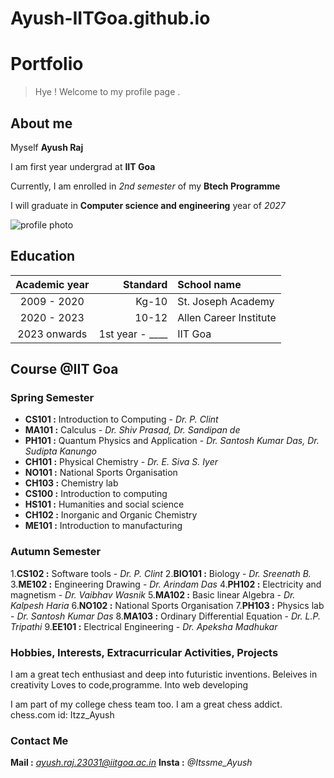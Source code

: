 # Ayush-IITGoa.github.io
# Portfolio
>Hye ! Welcome to my profile page .

## About me

Myself **Ayush Raj**

I am first year undergrad at **IIT Goa**

Currently, I am enrolled in *2nd semester* of my **Btech Programme** 

I will graduate in **Computer science and engineering** year of *2027*

![profile photo](https://t3.ftcdn.net/jpg/06/81/04/96/240_F_681049694_t0hZQpUCCcE7Bob3R3cDYjthZ2B3PYi9.jpg)

## Education
| Academic year | Standard | School name
|:--------:| -------------:|:--
| 2009 - 2020 | Kg-10 | St. Joseph Academy
| 2020 - 2023 | 10-12 | Allen Career Institute
| 2023 onwards |1st year - ____ |IIT Goa

## Course @IIT Goa
### Spring Semester
- **CS101  :**   Introduction to Computing - *Dr. P. Clint*
- **MA101  :** Calculus - *Dr. Shiv Prasad, Dr. Sandipan de*
- **PH101 :** Quantum Physics and Application - *Dr. Santosh  Kumar Das, Dr. Sudipta Kanungo*
- **CH101 :** Physical Chemistry - *Dr. E. Siva S. Iyer*
- **NO101 :** National Sports Organisation 
- **CH103 :** Chemistry lab
- **CS100 :** Introduction to computing
- **HS101 :** Humanities and social science
- **CH102 :** Inorganic and Organic Chemistry
- **ME101 :** Introduction to manufacturing 

### Autumn Semester
1.**CS102 :** Software tools - *Dr. P. Clint*
2.**BIO101 :** Biology - *Dr. Sreenath B.*
3.**ME102 :** Engineering Drawing - *Dr. Arindam Das*
4.**PH102 :** Electricity and magnetism - *Dr. Vaibhav Wasnik*
5.**MA102 :** Basic linear Algebra - *Dr. Kalpesh Haria*
6.**NO102 :** National Sports Organisation 
7.**PH103 :** Physics lab - *Dr. Santosh Kumar Das*
8.**MA103 :** Ordinary Differential Equation - *Dr. L.P. Tripathi*
9.**EE101 :** Electrical Engineering - *Dr. Apeksha Madhukar*

### Hobbies, Interests, Extracurricular Activities, Projects

I am a great tech enthusiast and deep into futuristic inventions.
Beleives in creativity
Loves to code,programme.
Into web developing

I am part of my college chess team too.
I am a great chess addict.
chess.com id: Itzz_Ayush

### Contact Me
**Mail :** *ayush.raj.23031@iitgoa.ac.in*
**Insta :** *@Itssme_Ayush*
